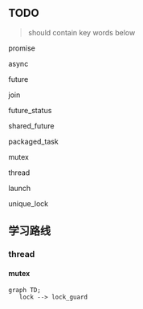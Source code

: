 
## TODO
>should contain key words below

promise 

async

future 

join

future_status

shared_future 

packaged_task 

mutex

thread 

launch

unique_lock 

## 学习路线

### thread

#### mutex

```mermaid
graph TD;
   lock --> lock_guard
```


